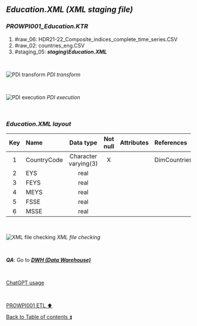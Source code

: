## **_Education.XML (XML staging file)_**

### **_PROWPI001\_Education.KTR_**
1. #raw_06: HDR21-22_Composite_indices_complete_time_series.CSV
2. #raw_02: countries_eng.CSV
3. #staging_05: **_staging\Education.XML_**

<p><br></p> 

![PDI transform](https://i.imgur.com/E1pOonB.png)
_PDI transform_

<p><br></p> 

![PDI execution](https://i.imgur.com/eczLhvU.png)
_PDI execution_

<p><br></p> 

### **_Education.XML layout_**

| Key | Name        | Data type            | Not null | Attributes | References   | Description | Metadata |
| :-: | :---------- | :------------------: | :------: | :--------- | :----------- | :---------- | :------- |
| 1   | CountryCode | Character varying(3) | X        |            | DimCountries | PK, FK      | m001     |
| 2   | EYS         | real                 |          |            |              |             | m017     |
| 3   | FEYS        | real                 |          |            |              |             | m018     |
| 4   | MEYS        | real                 |          |            |              |             | m019     |
| 5   | FSSE        | real                 |          |            |              |             | m020     |
| 6   | MSSE        | real                 |          |            |              |             | m021     |

<p><br></p> 

![XML file checking](https://i.imgur.com/zfeATj9.png)
_XML file checking_

<p><br></p> 

**_QA_**: Go to **_[DWH (Data Warehouse)](dwh.md)_**  

<p><br></p> 

[ChatGPT usage](../CHATGPT_USAGE.md)  

<p><br></p>

[PROWPI001 ETL :arrow_up:](prowpi001_etl.md)  

[Back to Table of contents :arrow_double_up:](../README.md)